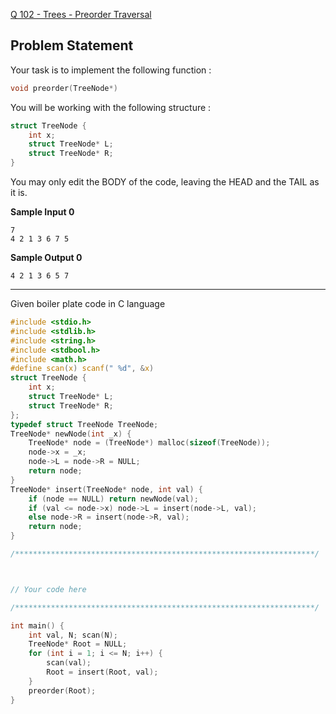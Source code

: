 [Q 102 - Trees - Preorder Traversal](https://www.hackerrank.com/contests/may-jun-2023-ccc-lbrce-coding-practice-open/challenges/trees-preorder-traversal-of-a-tree)

**Problem Statement**
---
Your task is to implement the following function :

```C
void preorder(TreeNode*)
```

You will be working with the following structure :

```C
struct TreeNode {
	int x;
    struct TreeNode* L;
    struct TreeNode* R;
}
```

You may only edit the BODY of the code, leaving the HEAD and the TAIL as it is.

**Sample Input 0**

```
7
4 2 1 3 6 7 5
```

**Sample Output 0**

```
4 2 1 3 6 5 7 
```

---

Given boiler plate code in C language

```C
#include <stdio.h>
#include <stdlib.h>
#include <string.h>
#include <stdbool.h>
#include <math.h>
#define scan(x) scanf(" %d", &x)
struct TreeNode {
	int x;
	struct TreeNode* L;
	struct TreeNode* R;
};
typedef struct TreeNode TreeNode;
TreeNode* newNode(int _x) {
	TreeNode* node = (TreeNode*) malloc(sizeof(TreeNode));
	node->x = _x;
	node->L = node->R = NULL;
    return node;
}
TreeNode* insert(TreeNode* node, int val) {
	if (node == NULL) return newNode(val);
	if (val <= node->x) node->L = insert(node->L, val);
	else node->R = insert(node->R, val);
    return node;
}

/*******************************************************************/



// Your code here

/*******************************************************************/

int main() {
	int val, N; scan(N);
	TreeNode* Root = NULL;
	for (int i = 1; i <= N; i++) {
		scan(val);
		Root = insert(Root, val);
	}
	preorder(Root);
}
```